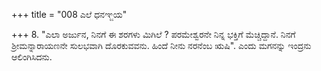 +++
title = "008 ಎಲೆ ಧನಞ್ಜಯ"

+++
8. "ಎಲಾ ಅರ್ಜುನ, ನಿನಗೆ ಈ ಶರಗಳು ಮಿಗಿಲೆ ? ಪರಮೇಶ್ವರನೇ ನಿನ್ನ ಭಕ್ತಿಗೆ ಮೆಚ್ಚಿದ್ದಾನೆ. ನಿನಗೆ ಶ್ರೀಮನ್ನಾರಾಯಣನೇ ಸುಲಭವಾಗಿ ದೊರಕುವವನು. ಹಿಂದೆ ನೀನು ನರನೆಂಬ ಋಷಿ". ಎಂದು ಮಗನನ್ನು ಇಂದ್ರನು ಆಲಿಂಗಿಸಿದನು.